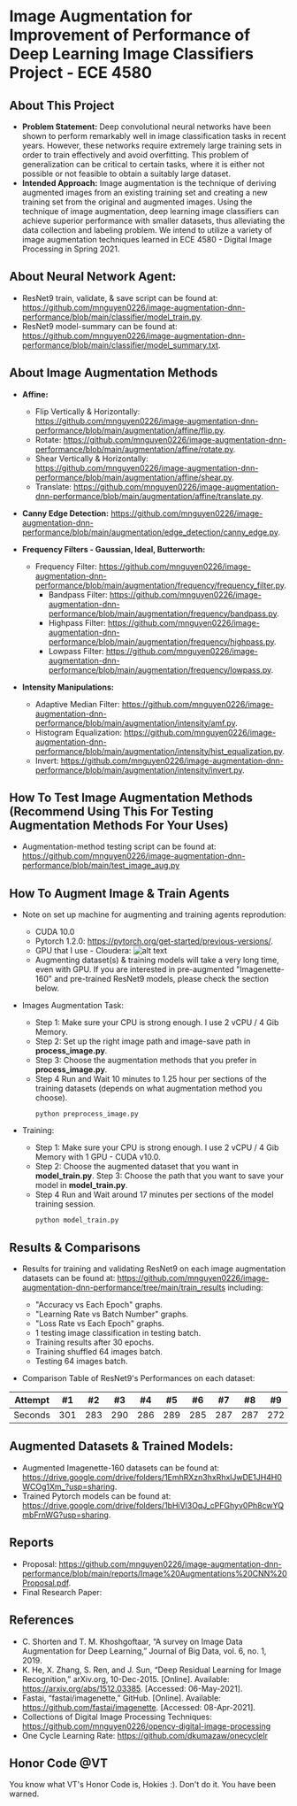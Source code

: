 # Image Augmentation for Improvement of Performance of Deep Learning Image Classifiers Project - ECE 4580

## About This Project
- **Problem Statement:** Deep convolutional neural networks have been shown to perform remarkably well in image classification tasks in recent years. However, these networks require extremely large training sets in order to train effectively and avoid overfitting. This problem of generalization can be critical to certain tasks, where it is either not possible or not feasible to obtain a suitably large dataset.
- **Intended Approach:** Image augmentation is the technique of deriving augmented images from an existing training set and creating a new training set from the original and augmented images. Using the technique of image augmentation, deep learning image classifiers can achieve superior performance with smaller datasets, thus alleviating the data collection and labeling problem. We intend to utilize a variety of image augmentation techniques learned in ECE 4580 - Digital Image Processing in Spring 2021.
## About Neural Network Agent:
- ResNet9 train, validate, & save script can be found at: https://github.com/mnguyen0226/image-augmentation-dnn-performance/blob/main/classifier/model_train.py.
- ResNet9 model-summary can be found at: https://github.com/mnguyen0226/image-augmentation-dnn-performance/blob/main/classifier/model_summary.txt.

## About Image Augmentation Methods
- **Affine:**
    - Flip Vertically & Horizontally: https://github.com/mnguyen0226/image-augmentation-dnn-performance/blob/main/augmentation/affine/flip.py.
    - Rotate: https://github.com/mnguyen0226/image-augmentation-dnn-performance/blob/main/augmentation/affine/rotate.py.
    - Shear Vertically & Horizontally: https://github.com/mnguyen0226/image-augmentation-dnn-performance/blob/main/augmentation/affine/shear.py.
    - Translate: https://github.com/mnguyen0226/image-augmentation-dnn-performance/blob/main/augmentation/affine/translate.py.

- **Canny Edge Detection:** https://github.com/mnguyen0226/image-augmentation-dnn-performance/blob/main/augmentation/edge_detection/canny_edge.py.

- **Frequency Filters - Gaussian, Ideal, Butterworth:**
    -   Frequency Filter: https://github.com/mnguyen0226/image-augmentation-dnn-performance/blob/main/augmentation/frequency/frequency_filter.py.
        - Bandpass Filter: https://github.com/mnguyen0226/image-augmentation-dnn-performance/blob/main/augmentation/frequency/bandpass.py.
        - Highpass Filter: https://github.com/mnguyen0226/image-augmentation-dnn-performance/blob/main/augmentation/frequency/highpass.py.
        - Lowpass Filter: https://github.com/mnguyen0226/image-augmentation-dnn-performance/blob/main/augmentation/frequency/lowpass.py.

- **Intensity Manipulations:** 
    - Adaptive Median Filter: https://github.com/mnguyen0226/image-augmentation-dnn-performance/blob/main/augmentation/intensity/amf.py.
    - Histogram Equalization: https://github.com/mnguyen0226/image-augmentation-dnn-performance/blob/main/augmentation/intensity/hist_equalization.py.
    - Invert: https://github.com/mnguyen0226/image-augmentation-dnn-performance/blob/main/augmentation/intensity/invert.py.
## How To Test Image Augmentation Methods (Recommend Using This For Testing Augmentation Methods For Your Uses)
- Augmentation-method testing script can be found at: https://github.com/mnguyen0226/image-augmentation-dnn-performance/blob/main/test_image_aug.py

## How To Augment Image & Train Agents
- Note on set up machine for augmenting and training agents reprodution:
    - CUDA 10.0
    - Pytorch 1.2.0: https://pytorch.org/get-started/previous-versions/.
    - GPU that I use - Cloudera:
![alt text](https://github.com/mnguyen0226/image-augmentation-dnn-performance/blob/main/train_results/Cloudera.PNG)
    - Augmenting dataset(s) & training models will take a very long time, even with GPU. If you are interested in pre-augmented "Imagenette-160" and pre-trained ResNet9 models, please check the section below.

- Images Augmentation Task:
    - Step 1: Make sure your CPU is strong enough. I use 2 vCPU / 4 Gib Memory.
    - Step 2: Set up the right image path and image-save path in **process_image.py**.
    - Step 3: Choose the augmentation methods that you prefer in **process_image.py**.
    - Step 4 Run and Wait 10 minutes to 1.25 hour per sections of the training datasets (depends on what augmentation method you choose).
        ```
        python preprocess_image.py
        ```

- Training: 
    - Step 1: Make sure your CPU is strong enough. I use 2 vCPU / 4 Gib Memory with 1 GPU - CUDA v10.0.
    - Step 2: Choose the augmented dataset that you want in **model_train.py**.
    Step 3: Choose the path that you want to save your model in **model_train.py**.
    - Step 4 Run and Wait around 17 minutes per sections of the model training session.
        ```
        python model_train.py
        ```

## Results & Comparisons
- Results for training and validating ResNet9 on each image augmentation datasets can be found at: https://github.com/mnguyen0226/image-augmentation-dnn-performance/tree/main/train_results including:
    - "Accuracy vs Each Epoch" graphs.
    - "Learning Rate vs Batch Number" graphs.
    - "Loss Rate vs Each Epoch" graphs.
    - 1 testing image classification in testing batch.
    - Training results after 30 epochs.
    - Training shuffled 64 images batch.
    - Testing 64 images batch.

- Comparison Table of ResNet9's Performances on each dataset:

Attempt | #1 | #2 | #3 | #4 | #5 | #6 | #7 | #8 | #9 | #10 | #11
--- | --- | --- | --- |--- |--- |--- |--- |--- |--- |--- |---
Seconds | 301 | 283 | 290 | 286 | 289 | 285 | 287 | 287 | 272 | 276 | 269

## Augmented Datasets & Trained Models:
- Augmented Imagenette-160 datasets can be found at: https://drive.google.com/drive/folders/1EmhRXzn3hxRhxlJwDE1JH4H0WCOg1Xm_?usp=sharing.
- Trained Pytorch models can be found at: https://drive.google.com/drive/folders/1bHiVl3OqJ_cPFGhyv0Ph8cwYQmbFrnWG?usp=sharing.
## Reports
- Proposal: https://github.com/mnguyen0226/image-augmentation-dnn-performance/blob/main/reports/Image%20Augmentations%20CNN%20Proposal.pdf.
- Final Research Paper:

## References
- C. Shorten and T. M. Khoshgoftaar, “A survey on Image Data Augmentation for Deep Learning,” Journal of Big Data, vol. 6, no. 1, 2019.
- K. He, X. Zhang, S. Ren, and J. Sun, “Deep Residual Learning for Image Recognition,” arXiv.org, 10-Dec-2015. [Online]. Available: https://arxiv.org/abs/1512.03385. [Accessed: 06-May-2021]. 
- Fastai, “fastai/imagenette,” GitHub. [Online]. Available: https://github.com/fastai/imagenette. [Accessed: 08-Apr-2021].
- Collections of Digital Image Processing Techniques: https://github.com/mnguyen0226/opencv-digital-image-processing
- One Cycle Learning Rate: https://github.com/dkumazaw/onecyclelr

## Honor Code @VT
You know what VT's Honor Code is, Hokies :). Don't do it. You have been warned.